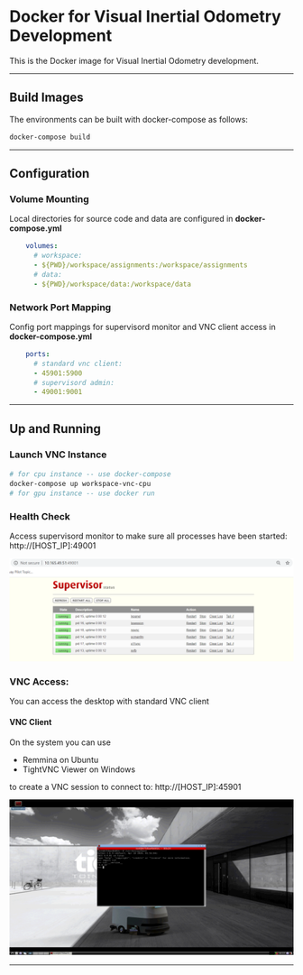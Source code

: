 # Docker for Visual Inertial Odometry Development

This is the Docker image for Visual Inertial Odometry development.

---

## Build Images

The environments can be built with docker-compose as follows:
```bash 
docker-compose build
```

---

## Configuration

### Volume Mounting

Local directories for source code and data are configured in **docker-compose.yml**

```yaml
    volumes:
      # workspace:
      - ${PWD}/workspace/assignments:/workspace/assignments
      # data:
      - ${PWD}/workspace/data:/workspace/data
```

### Network Port Mapping

Config port mappings for supervisord monitor and VNC client access in **docker-compose.yml** 

```yaml
    ports:
      # standard vnc client:
      - 45901:5900
      # supervisord admin:
      - 49001:9001
```

---

## Up and Running 

### Launch VNC Instance
```bash
# for cpu instance -- use docker-compose
docker-compose up workspace-vnc-cpu
# for gpu instance -- use docker run

```

### Health Check

Access supervisord monitor to make sure all processes have been started: http://[HOST_IP]:49001

![Supervisord Health Check](doc/01-supervisord-health-check.png)

### VNC Access:

You can access the desktop with standard VNC client

#### VNC Client

On the system you can use 

* Remmina on Ubuntu
* TightVNC Viewer on Windows

to create a VNC session to connect to: http://[HOST_IP]:45901

![VNC through VNC Client](doc/02-vnc-access-with-vnc-client.png)

---
